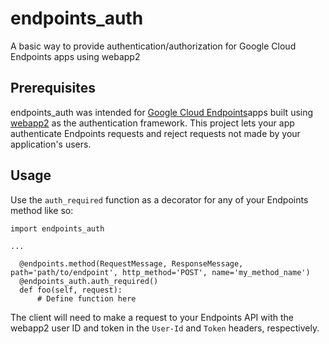 # endpoints_auth
A basic way to provide authentication/authorization for Google Cloud Endpoints apps using webapp2

## Prerequisites
endpoints_auth was intended for [Google Cloud Endpoints](https://cloud.google.com/appengine/docs/java/endpoints/)apps built using [webapp2](https://webapp-improved.appspot.com/) as the authentication framework. This project lets your app authenticate Endpoints requests and reject requests not made by your application's users.

## Usage
Use the ```auth_required``` function as a decorator for any of your Endpoints method like so:

````
import endpoints_auth

...

  @endpoints.method(RequestMessage, ResponseMessage, path='path/to/endpoint', http_method='POST', name='my_method_name')
  @endpoints_auth.auth_required()
  def foo(self, request):
      # Define function here

````

The client will need to make a request to your Endpoints API with the webapp2 user ID and token in the ```User-Id``` and ```Token``` headers, respectively.

